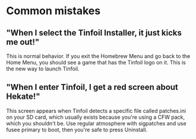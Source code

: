 # Common mistakes

## "When I select the Tinfoil Installer, it just kicks me out!"

This is normal behavior. If you exit the Homebrew Menu and go back to the Home Menu, you should see a game that has the Tinfoil logo on it. This is the new way to launch Tinfoil.

## "When I enter Tinfoil, I get a red screen about Hekate!"

This screen appears when Tinfoil detects a specific file called patches.ini on your SD card, which usually exists because you're using a CFW pack, which you shouldn't be. Use regular atmosphere with sigpatches and use fusee primary to boot, then you're safe to press Uninstall.

